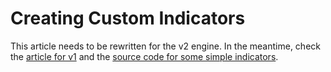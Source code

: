 # Creating Custom Indicators

This article needs to be rewritten for the v2 engine. In the meantime, check the [article for v1](../v1/CustomIndicators.md) and the [source code for some simple indicators](https://github.com/fbertram/TuringTrader/blob/develop/TuringTrader.Simulator/Simulator/v2/Indicators/Trend.cs).